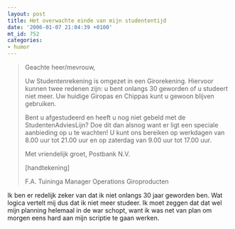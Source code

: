 ```yaml
---
layout: post
title: Het overwachte einde van mijn studententijd
date: '2006-01-07 21:04:39 +0100'
mt_id: 752
categories:
- humor
---
```

<blockquote>Geachte heer/mevrouw,

Uw Studentenrekening is omgezet in een Girorekening. Hiervoor kunnen twee redenen zijn: u bent onlangs 30 geworden of u studeert niet meer. Uw huidige Giropas en Chippas kunt u gewoon blijven gebruiken.

Bent u afgestudeerd en heeft u nog niet gebeld met de StudentenAdviesLijn? Doe dit dan alsnog want er ligt een speciale aanbieding op u te wachten! U kunt ons bereiken op werkdagen van 8.00 uur tot 21.00 uur en op zaterdag van 9.00 uur tot 17.00 uur.

Met vriendelijk groet,
Postbank N.V.

[handtekening]

F.A. Tuininga
Manager Operations Giroproducten</blockquote>

Ik ben er redelijk zeker van dat ik niet onlangs 30 jaar geworden ben. Wat logica vertelt mij dus dat ik niet meer studeer. Ik moet zeggen dat dat wel mijn planning helemaal in de war schopt, want ik was net van plan om morgen eens hard aan mijn scriptie te gaan werken.
